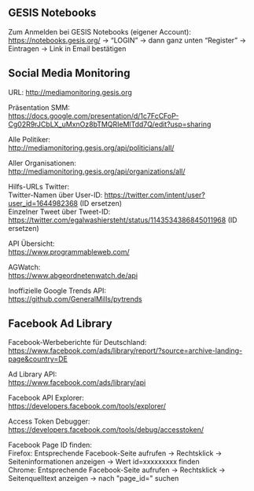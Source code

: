 GESIS Notebooks
-------------------------------------
Zum Anmelden bei GESIS Notebooks (eigener Account):
https://notebooks.gesis.org/  → “LOGIN” → dann ganz unten “Register” → Eintragen → Link in Email bestätigen



Social Media Monitoring 
------------------------------------
URL: http://mediamonitoring.gesis.org

Präsentation SMM: <br>
https://docs.google.com/presentation/d/1c7FcCFoP-Cg02R9rJCbLX_uMxnOz8bTMQRIeMlTdd7Q/edit?usp=sharing 

Alle Politiker: <br>
http://mediamonitoring.gesis.org/api/politicians/all/

Aller Organisationen: <br>
http://mediamonitoring.gesis.org/api/organizations/all/ 


Hilfs-URLs Twitter: <br>
Twitter-Namen über User-ID: https://twitter.com/intent/user?user_id=1644982368  (ID ersetzen)<br>
Einzelner Tweet über Tweet-ID: https://twitter.com/egalwashiersteht/status/1143534386845011968   (ID ersetzen)


API Übersicht: <br>
https://www.programmableweb.com/
 
AGWatch: <br>
https://www.abgeordnetenwatch.de/api
 
Inoffizielle Google Trends API: <br>
https://github.com/GeneralMills/pytrends


Facebook Ad Library
------------------------------------
Facebook-Werbeberichte für Deutschland: <br> https://www.facebook.com/ads/library/report/?source=archive-landing-page&country=DE

Ad Library API: <br>
https://www.facebook.com/ads/library/api

Facebook API Explorer: <br>
https://developers.facebook.com/tools/explorer/

Access Token Debugger: <br>
https://developers.facebook.com/tools/debug/accesstoken/

Facebook Page ID finden: <br>
Firefox: Entsprechende Facebook-Seite aufrufen -> Rechtsklick -> Seiteninformationen anzeigen -> Wert id=xxxxxxxxx finden <br>
Chrome: Entsprechende Facebook-Seite aufrufen -> Rechtsklick -> Seitenquelltext anzeigen -> nach "page_id=" suchen
